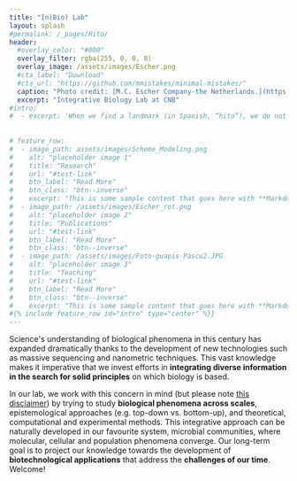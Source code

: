 ```yaml
---
title: "In(Bio) Lab"
layout: splash
#permalink: /_pages/Hito/
header:
  #overlay_color: "#000"
  overlay_filter: rgba(255, 0, 0, 0)
  overlay_image: /assets/images/Escher.png
  #cta_label: "Download"
  #cta_url: "https://github.com/mmistakes/minimal-mistakes/"
  caption: "Photo credit: [M.C. Escher Company-the Netherlands.](https://mcescher.com/)"
  excerpt: "Integrative Biology Lab at CNB"
#intro: 
#  - excerpt: 'When we find a landmark (in Spanish, “hito”), we do not only see a bunch of stones. We know that it is extremely unlikely to find them in such position, and a meaning immediately emerges. This is a nice metaphor explaining my motivation for Biology, because it contains the most intriguing questions surrounding the origin and evolution of life: Why  does life seem to run away from high entropy states? Why does it spontaneously create and store information? How can we model the emergent patterns arising from biological processes? On this website, you can find information about my research and some more… Welcome!'
 
 
# feature_row:
#  - image_path: assets/images/Scheme_Modeling.png
#    alt: "placeholder image 1"
#    title: "Research"
#    url: "#test-link"
#    btn_label: "Read More"
#    btn_class: "btn--inverse"
#    excerpt: "This is some sample content that goes here with **Markdown** formatting."
#  - image_path: /assets/images/Escher_rot.png
#    alt: "placeholder image 2"
#    title: "Publications"
#    url: "#test-link"
#    btn_label: "Read More"
#    btn_class: "btn--inverse"
#  - image_path: /assets/images/Foto-guapis-Pascu2.JPG
#    alt: "placeholder image 3"
#    title: "Teaching"    
#    url: "#test-link"
#    btn_label: "Read More"
#    btn_class: "btn--inverse"  
#    excerpt: "This is some sample content that goes here with **Markdown** formatting."
#{% include feature_row id="intro" type="center" %}}
---
```

Science's understanding of biological phenomena in this century has expanded dramatically thanks to the development of new technologies such as massive sequencing and nanometric techniques. This vast knowledge makes it imperative that we invest efforts in **integrating diverse information in the search for solid principles** on which biology is based. 

In our lab, we work with this concern in mind (but please note [this disclaimer]()) by trying to study **biological phenomena across scales**, epistemological approaches (e.g. top-down vs. bottom-up), and theoretical, computational and experimental methods. This integrative approach can be naturally developed in our favourite system, microbial communities, where molecular, cellular and population phenomena converge. Our long-term goal is to project our knowledge towards the development of **biotechnological applications** that address the **challenges of our time**. Welcome!








